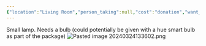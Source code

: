 ```yaml
---
{"location":"Living Room","person_taking":null,"cost":"donation","want_back":"no","dg-publish":true,"dg-path":"Stuff/Small Lamp.md","permalink":"/stuff/small-lamp/","dgPassFrontmatter":true}
---
```


Small lamp. Needs a bulb (could potentially be given with a hue smart bulb as part of the package)
![Pasted image 20240324133602.png](/img/user/Attachments/Pasted%20image%2020240324133602.png)